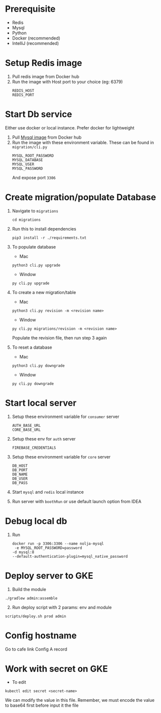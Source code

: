
# Prerequisite

- Redis
- Mysql
- Python
- Docker (recommended)
- IntelliJ (recommended)

# Setup Redis image

1. Pull redis image from Docker hub
2. Run the image with Host port to your choice (eg: 6379)
   ```dbn-psql
   REDIS_HOST
   REDIS_PORT
   ```
# Start Db service

Either use docker or local instance. Prefer docker for lightweight

1. Pull [Mysql image](https://hub.docker.com/_/mysql) from Docker hub
2. Run the image with these environment variable. These can be found in `migration/cli.py`
   ```agsl
   MYSQL_ROOT_PASSWORD
   MYSQL_DATABASE
   MYSQL_USER
   MYSQL_PASSWORD
   ```
   And expose port `3306`

# Create migration/populate Database
1. Navigate to `migrations`

   ```agsl
   cd migrations
   ```

2. Run this to install dependencies
    ```
    pip3 install -r ./requirements.txt
    ```
3. To populate database

   - Mac
    ```agsl
    python3 cli.py upgrade
    ```
   - Window
   ```agsl
   py cli.py upgrade
   ```

4. To create a new migration/table

   - Mac
    ```agsl
    python3 cli.py revision -m <revision name>
    ```
   - Window
   ```agsl
   py cli.py migrations/revision -m <revision name>
   ```
   Populate the revision file, then run step 3 again

5. To reset a database

   - Mac
    ```agsl
    python3 cli.py downgrade
    ```
   - Window
   ```agsl
   py cli.py downgrade
   ```
# Start local server

1. Setup these environment variable for `consumer` server
   ```
   AUTH_BASE_URL
   CORE_BASE_URL
   ```

2. Setup these env for `auth` server
   ```agsl
   FIREBASE_CREDENTIALS
   ```

3. Setup these environment variable for `core` server
   ```agsl
   DB_HOST
   DB_PORT
   DB_NAME
   DB_USER
   DB_PASS
   ```

4. Start `mysql` and `redis` local instance

5. Run server with `boothRun` or use default launch option from IDEA

# Debug local db

1. Run
   ```agsl
   docker run -p 3306:3306 --name nolja-mysql
    -e MYSQL_ROOT_PASSWORD=password 
   -d mysql:8 
   --default-authentication-plugin=mysql_native_password
   ```

# Deploy server to GKE

1. Build the module
```agsl
./gradlew admin:assemble
```

2. Run deploy script with 2 params: env and module
```agsl
scripts/deploy.sh prod admin
```

# Config hostname

Go to cafe link
Config A record

# Work with secret on GKE

- To edit
```agsl
kubectl edit secret <secret-name>
```

We can modify the value in this file. Remember, we must encode the value to base64 first before input it the file